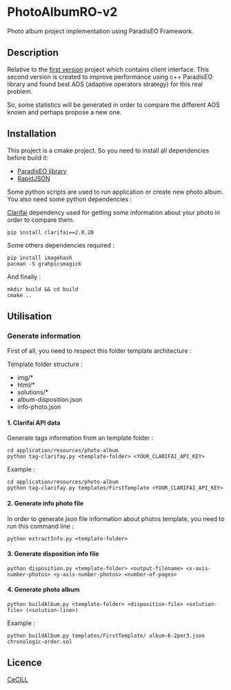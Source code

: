 # PhotoAlbumRO-v2

Photo album project implementation using ParadisEO Framework.

## Description

Relative to the [first version](https://github.com/jbuisine/RO.PhotoAlbumProject/blob/master/www/modules/routes/solution.js) project which contains client interface. This second version is created to improve performance using c++ ParadisEO library and found best AOS (adaptive operators strategy) for this real problem. 

So, some statistics will be generated in order to compare the different AOS known and perhaps propose a new one.

## Installation

This project is a cmake project. So you need to install all dependencies before build it:

* [ParadisEO library](http://paradiseo.gforge.inria.fr/index.php?n=Doc.Install)
* [RapidJSON](https://github.com/Tencent/rapidjson)

Some python scripts are used to run application or create new photo album. You also need some python dependencies :

[Clarifai](https://www.clarifai.com/) dependency used for getting some information about your photo in order to compare them.
```
pip install clarifai==2.0.20
```

Some others dependencies required :
```
pip install imagehash
pacman -S grahpicsmagick
```

And finally :
```
mkdir build && cd build
cmake ..
```

## Utilisation

### Generate information 

First of all, you need to respect this folder template architecture :

Template folder structure :
- img/*
- html/*
- solutions/*
- album-disposition.json
- info-photo.json

#### 1. Clarifai API data
Generate tags information from an template folder :

```
cd application/resources/photo-album
python tag-clarifay.py <template-folder> <YOUR_CLARIFAI_API_KEY>
```

Example :
```
cd application/resources/photo-album
python tag-clarifay.py templates/FirstTemplate <YOUR_CLARIFAI_API_KEY>
```

#### 2. Generate info photo file

In order to generate json file information about photos template, you need to run this command line :
```
python extractInfo.py <template-folder>
```

#### 3. Generate disposition info file

```
python disposition.py <template-folder> <output-filename> <x-axis-number-photos> <y-axis-number-photos> <number-of-pages>
```

#### 4. Generate photo album

```
python buildAlbum.py <template-folder> <disposition-file> <solution-file> (<solution-line>)
```

Example :
```
python buildAlbum.py templates/FirstTemplate/ album-6-2per3.json chronologic-order.sol
```

## Licence

[CeCILL](http://www.cecill.info/index.en.html)
